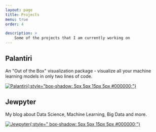 ```yaml
---
layout: page
title: Projects
menu: true
order: 4

description: >
    Some of the projects that I am currently working on
---
```

 
## Palantíri
An "Out of the Box" visualization package - visualize all your machine learning models in only two lines of code.

[![Palantiri]({{site.baseurl}}/assets/img/palantiri.png){:style="box-shadow: 5px 5px 15px 5px #000000;"}](https://wolfenfeld.github.io/palantiri/)

## Jewpyter
My blog about Data Science, Machine Learning, Big Data and more. 

[![Jewpyter]({{site.baseurl}}/assets/img/jewpyter.png){:style=" box-shadow: 5px 5px 15px 5px #000000;"}](https://jewpyter.com/)